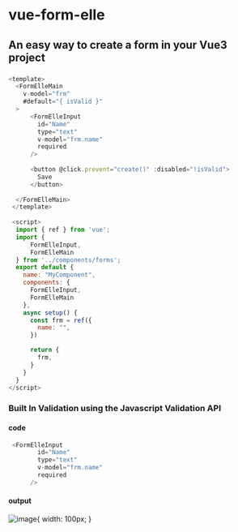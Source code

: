 # vue-form-elle
## An easy way to create a form in your Vue3 project



###
```javascript
<template>
  <FormElleMain 
    v-model="frm"    
    #default="{ isValid }" 
  >
      <FormElleInput
        id="Name"
        type="text"  
        v-model="frm.name"
        required
      />      
         
      <button @click.prevent="create()" :disabled="!isValid">
        Save
      </button>
   
  </FormElleMain>
 </template> 
        
 <script>
  import { ref } from 'vue';
  import { 
      FormElleInput, 
      FormElleMain 
  } from '../components/forms';
  export default {
    name: "MyComponent",
    components: {
      FormElleInput,
      FormElleMain
    },
    async setup() {
      const frm = ref({
        name: "",
      })

      return {
        frm,
      }
    }
  }
</script>       

```

### Built In Validation using the Javascript Validation API

#### code
```javascript
 <FormElleInput
        id="Name"
        type="text"  
        v-model="frm.name"
        required
      />      
```

#### output
![image](https://user-images.githubusercontent.com/3206118/115892200-82fc9c00-a489-11eb-8adc-bf2920cc1d45.png){ width: 100px; }

